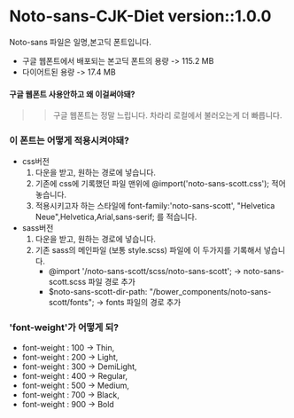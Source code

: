 # Noto-sans-CJK-Diet version::1.0.0

Noto-sans 파일은 일명,본고딕 폰트입니다.
- 구글 웹폰트에서 배포되는 본고딕 폰트의 용량 -> 115.2 MB
- 다이어트된 용량 -> 17.4 MB

#### 구글 웹폰트 사용안하고 왜 이걸써야돼?
>> 구글 웹폰트는 정말 느립니다. 차라리 로컬에서 불러오는게 더 빠릅니다.

### 이 폰트는 어떻게 적용시켜야돼?
- css버전
    1. 다운을 받고, 원하는 경로에 넣습니다.
    2. 기존에 css에 기록했던 파일 맨위에 @import('noto-sans-scott.css'); 적어놓습니다.
    3. 적용시키고자 하는 스타일에 font-family:'noto-sans-scott', "Helvetica Neue",Helvetica,Arial,sans-serif; 를 적습니다.
- sass버전
    1. 다운을 받고, 원하는 경로에 넣습니다.
    2. 기존 sass의 메인파일 (보통 style.scss) 파일에 이 두가지를 기록해서 넣습니다.
        - @import '/noto-sans-scott/scss/noto-sans-scott'; -> noto-sans-scott.scss 파일 경로 추가
        - $noto-sans-scott-dir-path: "/bower_components/noto-sans-scott/fonts"; -> fonts 파일의 경로 추가


### 'font-weight'가 어떻게 되?
- font-weight : 100 -> Thin,
- font-weight : 200 -> Light,
- font-weight : 300 -> DemiLight,
- font-weight : 400 -> Regular,
- font-weight : 500 -> Medium,
- font-weight : 700 -> Black,
- font-weight : 900 -> Bold

